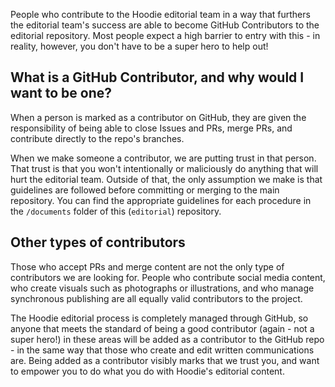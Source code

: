 People who contribute to the Hoodie editorial team in a way that furthers the editorial team's success are able to become GitHub Contributors to the editorial repository. Most people expect a high barrier to entry with this - in reality, however, you don't have to be a super hero to help out!

## What is a GitHub Contributor, and why would  I want to be one?
When a person is marked as a contributor on GitHub, they are given the responsibility of being able to close Issues and PRs, merge PRs, and contribute directly to the repo's branches. 

When we make someone a contributor, we are putting trust in that person. That trust is that you won't intentionally or maliciously do anything that will hurt the editorial team. Outside of that, the only assumption we make is that guidelines are followed before committing or merging to the main repository. You can find the appropriate guidelines for each procedure in the `/documents` folder of this (`editorial`) repository.

## Other types of contributors
Those who accept PRs and merge content are not the only type of contributors we are looking for. People who contribute social media content, who create visuals such as photographs or illustrations, and who manage synchronous publishing are all equally valid contributors to the project.

The Hoodie editorial process is completely managed through GitHub, so anyone that meets the standard of being a good contributor (again - not a super hero!) in these areas will be added as a contributor to the GitHub repo - in the same way that those who create and edit written communications are. Being added as a contributor visibly marks that we trust you, and want to empower you to do what you do with Hoodie's editorial content.
